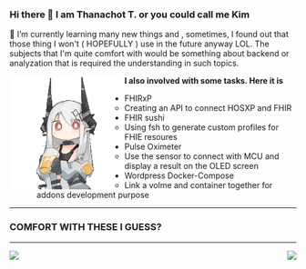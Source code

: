 ### Hi there 👋 I am Thanachot T. or you could call me Kim

🌱 I’m currently learning many new things and , sometimes, I found out that those thing I won't ( HOPEFULLY ) use in the future anyway LOL. 
The subjects that I'm quite comfort with would be something about backend or analyzation that is required the understanding in such topics. 

**I also involved with some tasks. Here it is**                                                <img align="left" src="img/mini_mudrock.gif">
  * FHIRxP 
    * Creating an API to connect HOSXP and FHIR
  * FHIR sushi
    * Using fsh to generate custom profiles for FHIE resoures                                  
  * Pulse Oximeter
    * Use the sensor to connect with MCU and display a result on the OLED screen
  * Wordpress Docker-Compose
    * Link a volme and container together for addons development purpose
  
  



__________________________________________________________________________________________________________________________________________

### COMFORT WITH THESE I GUESS?
__________________________________________________________________________________________________________________________________________

<img src="https://github-readme-stats.vercel.app/api?username=kimmchii&theme=radical&layout=compact" />    
<img align="right" src="https://github-readme-stats.vercel.app/api/top-langs/?username=kimmchii&theme=radical&layout=compact" />

<!--
**kimmchii/kimmchii** is a ✨ _special_ ✨ repository because its `README.md` (this file) appears on your GitHub profile.

Here are some ideas to get you started:

- 🔭 I’m currently working on ...
- 🌱 I’m currently learning ...
- 👯 I’m looking to collaborate on ...
- 🤔 I’m looking for help with ...
- 💬 Ask me about ...
- 📫 How to reach me: ...
- 😄 Pronouns: ...
- ⚡ Fun fact: ...
-->
